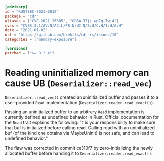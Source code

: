 ```toml
[advisory]
id = "RUSTSEC-2021-0012"
package = "cdr"
aliases = ["CVE-2021-26305", "GHSA-37jj-wp7g-7wj4"]
cvss = "CVSS:3.1/AV:N/AC:L/PR:N/UI:N/S:U/C:H/I:H/A:H"
date = "2021-01-02"
url = "https://github.com/hrektts/cdr-rs/issues/10"
categories = ["memory-exposure"]

[versions]
patched = [">= 0.2.4"]
```

# Reading uninitialized memory can cause UB (`Deserializer::read_vec`)

`Deserializer::read_vec()` created an uninitialized buffer and passes it to a user-provided `Read` implementation (`Deserializer.reader.read_exact()`).

Passing an uninitialized buffer to an arbitrary `Read` implementation is currently defined as undefined behavior in Rust. Official documentation for the `Read` trait explains the following: "It is your responsibility to make sure that buf is initialized before calling read. Calling read with an uninitialized buf (of the kind one obtains via MaybeUninit<T>) is not safe, and can lead to undefined behavior."

The flaw was corrected in commit ce310f7 by zero-initializing the newly allocated buffer before handing it to `Deserializer.reader.read_exact()`.
